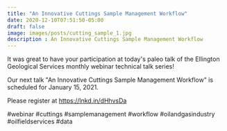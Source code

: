 ```yaml
---
title: "An Innovative Cuttings Sample Management Workflow"
date: 2020-12-10T07:51:50-05:00
draft: false
image: images/posts/cutting_sample_1.jpg
description : An Innovative Cuttings Sample Management Workflow
---
```


It was great to have your participation at today's paleo talk of the Ellington Geological Services monthly webinar technical talk series!

Our next talk "An Innovative Cuttings Sample Management Workflow" is scheduled for January 15, 2021. 

Please register at https://lnkd.in/dHhvsDa

#webinar #cuttings #samplemanagement #workflow #oilandgasindustry #oilfieldservices #data